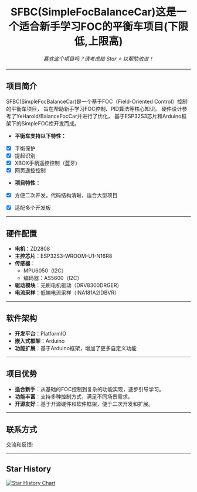 <h1 align="center">
SFBC(SimpleFocBalanceCar)这是一个适合新手学习FOC的平衡车项目(下限低,上限高)
</h1>
<div align="center">
<i>喜欢这个项目吗？请考虑给 Star ⭐️ 以帮助改进！</i>
</div>

---

## 项目简介

SFBC(SimpleFocBalanceCar)是一个基于FOC（Field-Oriented Control）控制的平衡车项目，
旨在帮助新手学习FOC控制、PID算法等核心知识。
硬件设计参考了YeHarold/BalanceFocCar并进行了优化，
基于ESP32S3芯片和Arduino框架下的SimpleFOC库开发而成。

- **平衡车支持以下特性：**
- [x] 平衡保护
- [x] 提起识别
- [x] XBOX手柄遥控控制（蓝牙）
- [x] 网页遥控控制

- **项目特性：**
- [x] 方便二次开发，代码结构清晰，适合大型项目
- [x] 适配多个开发板


---

## 硬件配置

- **电机**：ZD2808
- **主控芯片**：ESP32S3-WROOM-U1-N16R8
- **传感器**：
    - MPU6050（I2C）
    - 编码器：AS5600（I2C）
- **驱动模块**：无刷电机驱动（DRV8300DRGER）
- **电流采样**：低端电流采样（INA181A2IDBVR）

---

## 软件架构

- **开发平台**：PlatformIO
- **嵌入式框架**：Arduino
- **功能扩展**：基于Arduino框架，增加了更多自定义功能

---

## 项目优势

- **适合新手**：从基础的FOC控制到复杂的功能实现，逐步引导学习。
- **功能丰富**：支持多种控制方式，满足不同场景需求。
- **开源友好**：基于开源硬件和软件框架，便于二次开发和扩展。

---

## 联系方式

交流和反馈:

---

## Star History

[![Star History Chart](https://api.star-history.com/svg?repos=MGJ520/SFBC&type=Date)](https://www.star-history.com/#MGJ520/SFBC&Date)

